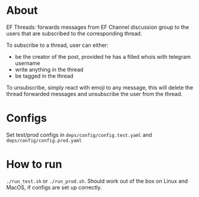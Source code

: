 # About

EF Threads: forwards messages from EF Channel discussion group to the users that are subscribed to the corresponding thread.

To subscribe to a thread, user can either: 
- be the creator of the post, provided he has a filled whois with telegram username
- write anything in the thread 
- be tagged in the thread

To unsubscribe, simply react with emoji to any message, this will delete the thread forwarded messages and unsubscribe the user from the thread.

# Configs

Set test/prod configs in `deps/config/config.test.yaml` and `deps/config/config.prod.yaml`

# How to run

`./run_test.sh` or `./run_prod.sh`. Should work out of the box on Linux and MacOS, if configs are set up correctly. 
